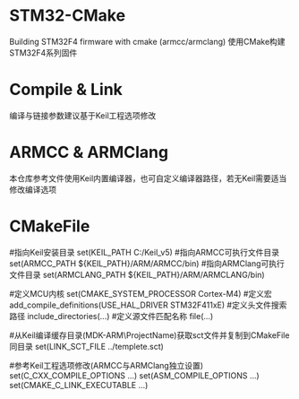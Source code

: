 # STM32-CMake
  Building STM32F4 firmware with cmake (armcc/armclang)
  使用CMake构建STM32F4系列固件

# Compile & Link
  编译与链接参数建议基于Keil工程选项修改

# ARMCC & ARMClang
  本仓库参考文件使用Keil内置编译器，也可自定义编译器路径，若无Keil需要适当修改编译选项

# CMakeFile
  #指向Keil安装目录
  set(KEIL_PATH C:/Keil_v5) 
  #指向ARMCC可执行文件目录
  set(ARMCC_PATH ${KEIL_PATH}/ARM/ARMCC/bin) 
  #指向ARMClang可执行文件目录
  set(ARMCLANG_PATH ${KEIL_PATH}/ARM/ARMCLANG/bin)

  #定义MCU内核
  set(CMAKE_SYSTEM_PROCESSOR Cortex-M4)
  #定义宏
  add_compile_definitions(USE_HAL_DRIVER STM32F411xE)
  #定义头文件搜索路径
  include_directories(...)
  #定义源文件匹配名称
  file(...)

  #从Keil编译缓存目录(MDK-ARM\ProjectName)获取sct文件并复制到CMakeFile同目录
  set(LINK_SCT_FILE ../templete.sct)

  #参考Keil工程选项修改(ARMCC与ARMClang独立设置)
  set(C_CXX_COMPILE_OPTIONS ...)
  set(ASM_COMPILE_OPTIONS ...)
  set(CMAKE_C_LINK_EXECUTABLE ...)
